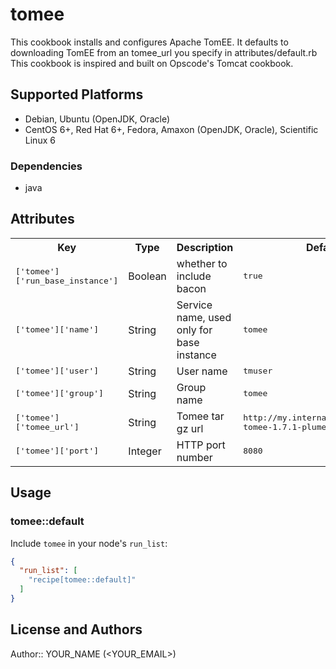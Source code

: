 # tomee

This cookbook installs and configures Apache TomEE. 
It defaults to downloading TomEE from an tomee_url you specify in attributes/default.rb
This cookbook is inspired and built on Opscode's Tomcat cookbook.

## Supported Platforms

- Debian, Ubuntu (OpenJDK, Oracle)
- CentOS 6+, Red Hat 6+, Fedora, Amaxon (OpenJDK, Oracle), Scientific Linux 6

### Dependencies
- java

## Attributes

<table>
  <tr>
    <th>Key</th>
    <th>Type</th>
    <th>Description</th>
    <th>Default</th>
  </tr>
  <tr>
    <td><tt>['tomee']['run_base_instance']</tt></td>
    <td>Boolean</td>
    <td>whether to include bacon</td>
    <td><tt>true</tt></td>
  </tr>
  <tr>
    <td><tt>['tomee']['name']</tt></td>
    <td>String</td>
    <td>Service name, used only for base instance</td>
    <td><tt>tomee</tt></td>
  </tr>
  <tr>
    <td><tt>['tomee']['user']</tt></td>
    <td>String</td>
    <td>User name</td>
    <td><tt>tmuser</tt></td>
  </tr>
  <tr>
    <td><tt>['tomee']['group']</tt></td>
    <td>String</td>
    <td>Group name</td>
    <td><tt>tomee</tt></td>
  </tr>
  <tr>
    <td><tt>['tomee']['tomee_url']</tt></td>
    <td>String</td>
    <td>Tomee tar gz url</td>
    <td><tt>http://my.internal.server/apache-tomee-1.7.1-plume.tar.gz</tt></td>
  </tr>
  <tr>
    <td><tt>['tomee']['port']</tt></td>
    <td>Integer</td>
    <td>HTTP port number</td>
    <td><tt>8080</tt></td>
  </tr>
</table>

## Usage

### tomee::default

Include `tomee` in your node's `run_list`:

```json
{
  "run_list": [
    "recipe[tomee::default]"
  ]
}
```

## License and Authors

Author:: YOUR_NAME (<YOUR_EMAIL>)
